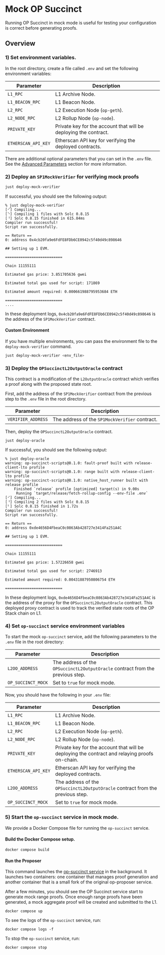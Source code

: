 # Mock OP Succinct

Running OP Succinct in mock mode is useful for testing your configuration is correct before generating proofs.

## Overview

### 1) Set environment variables.

In the root directory, create a file called `.env` and set the following environment variables:

| Parameter | Description |
|-----------|-------------|
| `L1_RPC` | L1 Archive Node. |
| `L1_BEACON_RPC` | L1 Beacon Node. |
| `L2_RPC` | L2 Execution Node (`op-geth`). |
| `L2_NODE_RPC` | L2 Rollup Node (`op-node`). |
| `PRIVATE_KEY` | Private key for the account that will be deploying the contract. |
| `ETHERSCAN_API_KEY` | Etherscan API key for verifying the deployed contracts. |

There are additional optional parameters that you can set in the `.env` file. See the [Advanced Parameters](../contracts/configuration.md#optional-advanced-parameters) section for more information.

### 2) Deploy an `SP1MockVerifier` for verifying mock proofs

```bash
just deploy-mock-verifier
```

If successful, you should see the following output:

```shell
% just deploy-mock-verifier
[⠊] Compiling...
[⠑] Compiling 1 files with Solc 0.8.15
[⠘] Solc 0.8.15 finished in 615.84ms
Compiler run successful!
Script ran successfully.

== Return ==
0: address 0x4cb20fa9e6FdFE8FDb6CE0942c5f40d49c898646

## Setting up 1 EVM.

==========================

Chain 11155111

Estimated gas price: 3.851705636 gwei

Estimated total gas used for script: 171869

Estimated amount required: 0.000661988795953684 ETH

==========================
....
```

In these deployment logs, `0x4cb20fa9e6FdFE8FDb6CE0942c5f40d49c898646` is the address of the `SP1MockVerifier` contract.


#### Custom Environment

If you have multiple environments, you can pass the environment file to the `deploy-mock-verifier` command.

```bash
just deploy-mock-verifier <env_file>
```

### 3) Deploy the `OPSuccinctL2OutputOracle` contract

This contract is a modification of the `L2OutputOracle` contract which verifies a proof along with the proposed state root.

First, add the address of the `SP1MockVerifier` contract from the previous step to the `.env` file in the root directory.

| Parameter | Description |
|-----------|-------------|
| `VERIFIER_ADDRESS` | The address of the `SP1MockVerifier` contract. |

Then, deploy the `OPSuccinctL2OutputOracle` contract.

```shell
just deploy-oracle
```

If successful, you should see the following output:

```shell
% just deploy-oracle    
warning: op-succinct-scripts@0.1.0: fault-proof built with release-client-lto profile
warning: op-succinct-scripts@0.1.0: range built with release-client-lto profile
warning: op-succinct-scripts@0.1.0: native_host_runner built with release profile
    Finished `release` profile [optimized] target(s) in 9.00s
     Running `target/release/fetch-rollup-config --env-file .env`
[⠊] Compiling...
[⠘] Compiling 2 files with Solc 0.8.15
[⠃] Solc 0.8.15 finished in 1.72s
Compiler run successful!
Script ran successfully.

== Return ==
0: address 0xde4656D4FbeaC0c0863Ab428727e3414Fa251A4C

## Setting up 1 EVM.

==========================

Chain 11155111

Estimated gas price: 1.57226658 gwei

Estimated total gas used for script: 2746913

Estimated amount required: 0.00431887950806754 ETH

==========================
```

In these deployment logs, `0xde4656D4FbeaC0c0863Ab428727e3414Fa251A4C` is the address of the proxy for the `OPSuccinctL2OutputOracle` contract. This deployed proxy contract is used to track the verified state roots of the OP Stack chain on L1.

### 4) Set `op-succinct` service environment variables

To start the mock `op-succinct` service, add the following parameters to the `.env` file in the root directory:

| Parameter | Description |
|-----------|-------------|
| `L2OO_ADDRESS` | The address of the `OPSuccinctL2OutputOracle` contract from the previous step. |
| `OP_SUCCINCT_MOCK` | Set to `true` for mock mode. |

Now, you should have the following in your `.env` file:

| Parameter | Description |
|-----------|-------------|
| `L1_RPC` | L1 Archive Node. |
| `L1_BEACON_RPC` | L1 Beacon Node. |
| `L2_RPC` | L2 Execution Node (`op-geth`). |
| `L2_NODE_RPC` | L2 Rollup Node (`op-node`). |
| `PRIVATE_KEY` | Private key for the account that will be deploying the contract and relaying proofs on-chain. |
| `ETHERSCAN_API_KEY` | Etherscan API key for verifying the deployed contracts. |
| `L2OO_ADDRESS` | The address of the `OPSuccinctL2OutputOracle` contract from the previous step. |
| `OP_SUCCINCT_MOCK` | Set to `true` for mock mode. |

### 5) Start the `op-succinct` service in mock mode.

We provide a Docker Compose file for running the `op-succinct` service.

#### Build the Docker Compose setup.

```shell
docker compose build
```

#### Run the Proposer

This command launches the [op-succinct service](../advanced/proposer.md) in the background. It launches two containers: one container that manages proof generation and another container that is a small fork of the original op-proposer service.

After a few minutes, you should see the OP Succinct service start to generate mock range proofs. Once enough range proofs have been generated, a mock aggregate proof will be created and submitted to the L1.

```shell
docker compose up
```

To see the logs of the `op-succinct` service, run:

```shell
docker compose logs -f
```

To stop the `op-succinct` service, run:

```shell
docker compose stop
```

